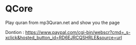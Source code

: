 # QCore
Play quran from mp3Quran.net and show  you the page


Dontion : https://www.paypal.com/cgi-bin/webscr?cmd=_s-xclick&hosted_button_id=RD6EJRCQSHRLE&source=url
